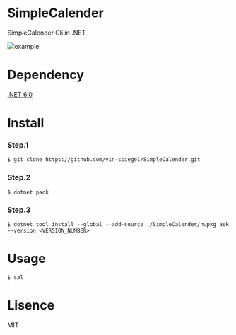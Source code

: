 # SimpleCalender
SimpleCalender Cli in .NET

![example](./docs/img/example1.png)

# Dependency
[.NET 6.0](https://dotnet.microsoft.com/download/dotnet/6.0)

# Install

### Step.1
```
$ git clone https://github.com/vin-spiegel/SimpleCalender.git
```

### Step.2
```
$ dotnet pack
```

### Step.3
```
$ dotnet tool install --global --add-source ./SimpleCalender/nupkg ask --version <VERSION_NUMBER>
```

# Usage

```
$ cal
```

# Lisence
MIT
